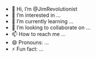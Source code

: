 - 👋 Hi, I’m @JimRevolutionist
- 👀 I’m interested in ...
- 🌱 I’m currently learning ...
- 💞️ I’m looking to collaborate on ...
- 📫 How to reach me ...
- 😄 Pronouns: ...
- ⚡ Fun fact: ...

<!---
JimRevolutionist/JimRevolutionist is a ✨ special ✨ repository because its `README.md` (this file) appears on your GitHub profile.
You can click the Preview link to take a look at your changes.
--->
